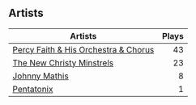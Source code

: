 ## Artists
Artists | Plays 
----- | -----: 
[Percy Faith & His Orchestra & Chorus](/artists/percy-faith-his-orchestra-chorus-30066836) | 43
[The New Christy Minstrels](/artists/the-new-christy-minstrels-123049) | 23
[Johnny Mathis](/artists/johnny-mathis-14581) | 8
[Pentatonix](/artists/pentatonix-655231) | 1

